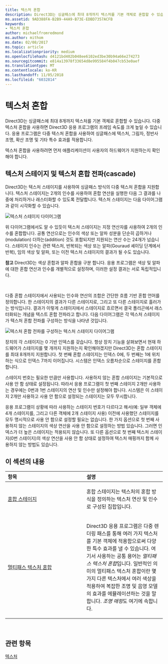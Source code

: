 ```yaml
---
title: 텍스처 혼합
description: Direct3D는 싱글패스에 최대 8개까지 텍스처를 기본 객체로 혼합할 수 있습니다.
ms.assetid: 9AD388FA-B2B9-44A9-B73E-EDBD7357ACFB
keywords:
- 텍스처 혼합
author: michaelfromredmond
ms.author: mithom
ms.date: 02/08/2017
ms.topic: article
ms.localizationpriority: medium
ms.openlocfilehash: d4121bd402b048ee6102ed3be30b94a66e274273
ms.sourcegitcommit: e814a13978f33654d8e995584f4b047cb53e0aef
ms.translationtype: MT
ms.contentlocale: ko-KR
ms.lasthandoff: 11/05/2018
ms.locfileid: "6032814"
---
```

# <a name="texture-blending"></a>텍스처 혼합


Direct3D는 싱글패스에 최대 8개까지 텍스처를 기본 객체로 혼합할 수 있습니다. 다중 텍스처 혼합을 사용하면 Direct3D 응용 프로그램의 프레임 속도를 크게 높일 수 있습니다. 응용 프로그램은 다중 텍스처 혼합을 사용하여 싱글패스에 텍스처, 그림자, 정반사 조명, 확산 조명 및 기타 특수 효과를 적용합니다.

텍스처 혼합을 사용하려면 먼저 애플리케이션이 사용자의 하드웨어가 지원하는지 확인해야 합니다.

## <a name="span-idtexture-stages-and-the-texture-blending-cascadespanspan-idtexture-stages-and-the-texture-blending-cascadespanspan-idtexture-stages-and-the-texture-blending-cascadespantexture-stages-and-the-texture-blending-cascade"></a><span id="Texture-Stages-and-the-Texture-Blending-Cascade"></span><span id="texture-stages-and-the-texture-blending-cascade"></span><span id="TEXTURE-STAGES-AND-THE-TEXTURE-BLENDING-CASCADE"></span>텍스처 스테이지 및 텍스처 혼합 전파(cascade)


Direct3D는 텍스처 스테이지를 사용하여 싱글패스 방식의 다중 텍스처 혼합을 지원합니다. 텍스처 스테이지는 2개의 인수를 사용하여 혼합 연산을 실행한 다음 그 결과를 나중에 처리하거나 래스터화할 수 있도록 전달합니다. 텍스처 스테이지는 다음 다이어그램과 같이 시각화할 수 있습니다.

![텍스처 스테이지 다이어그램](images/texstg.png)

위 다이어그램에서도 알 수 있듯이 텍스처 스테이지는 지정 연산자를 사용하여 2개의 인수를 혼합합니다. 공통 연산으로는 인수의 색상 또는 알파 성분을 단순히 곱하거나(modulation) 더하는(addition) 것도 포함되지만 지원되는 연산 수는 24개가 넘습니다. 스테이지 인수는 관련 텍스처, 반복되는 색상 또는 알파(Gouraud 셰이딩 단계에서 반복), 임의 색상 및 알파, 또는 이전 텍스처 스테이지의 결과가 될 수도 있습니다.

**참고**  Direct3D는 색상 혼합과 알파 혼합을 구분 합니다. 응용 프로그램은 색상 및 알파에 대한 혼합 연산과 인수를 개별적으로 설정하며, 이러한 설정 결과는 서로 독립적입니다.

 

다중 혼합 스테이지에서 사용되는 인수와 연산의 조합은 간단한 흐름 기반 혼합 언어를 정의합니다. 한 스테이지의 결과가 다른 스테이지로, 그리고 또 다른 스테이지로 흘러가는 방식입니다. 결과가 이렇게 스테이지에서 스테이지로 흐르면서 결국 폴리곤에서 래스터화되는 개념을 텍스트 혼합 전파라고 합니다. 다음 다이어그램은 각 텍스처 스테이지가 텍스처 혼합 전파를 구성하는 방식을 나타낸 것입니다.

![텍스처 혼합 전파를 구성하는 텍스처 스테이지 다이어그램](images/tcascade.png)

장치의 각 스테이지는 0 기반 인덱스를 갖습니다. 항상 장치 기능을 살펴보면서 현재 하드웨어가 스테이지를 몇 개까지 지원하는지 확인해야겠지만 Direct3D는 혼합 스테이지를 최대 8개까지 지원합니다. 첫 번째 혼합 스테이지는 인덱스 0에, 두 번째는 1에 위치하는 식으로 인덱스 7까지 이어집니다. 시스템은 인덱스 오름차순으로 스테이지를 혼합합니다.

스테이지 번호는 필요한 만큼만 사용합니다. 사용하지 않는 혼합 스테이지는 기본적으로 사용 안 함 상태로 설정됩니다. 따라서 응용 프로그램이 첫 번째 스테이지 2개만 사용하는 경우에는 0번과 1번 스테이지의 연산 및 인수만 설정해야 합니다. 시스템은 이 스테이지 2개만 사용하고 사용 안 함으로 설정되는 스테이지는 모두 무시합니다.

응용 프로그램이 상황에 따라 사용하는 스테이지 번호가 다르다고 해서(예: 일부 객체에 4개 스테이지를, 그리고 다른 객체에 2개 스테이지 사용) 이전에 사용했던 스테이지를 모두 명시적으로 사용 안 함으로 설정할 필요는 없습니다. 한 가지 옵션으로 첫 번째 사용하지 않는 스테이지의 색상 연산을 사용 안 함으로 설정하는 방법 있습니다. 그러면 인덱스가 더 높은 스테이지는 적용되지 않습니다. 또 다른 옵션으로 첫 번째 텍스처 스테이지(0번 스테이지)의 색상 연산을 사용 안 함 상태로 설정하여 텍스처 매핑까지 함께 사용하지 않는 방법도 있습니다.

## <a name="span-idin-this-sectionspanin-this-section"></a><span id="in-this-section"></span>이 섹션의 내용


<table>
<colgroup>
<col width="50%" />
<col width="50%" />
</colgroup>
<thead>
<tr class="header">
<th align="left">항목</th>
<th align="left">설명</th>
</tr>
</thead>
<tbody>
<tr class="odd">
<td align="left"><p><a href="blending-stages.md">혼합 스테이지</a></p></td>
<td align="left"><p>혼합 스테이지는 텍스처의 혼합 방식을 정의하는 텍스처 연산 및 인수로 구성된 집합입니다.</p></td>
</tr>
<tr class="even">
<td align="left"><p><a href="multipass-texture-blending.md">멀티패스 텍스처 혼합</a></p></td>
<td align="left"><p>Direct3D 응용 프로그램은 다중 렌더링 패스를 통해 여러 가지 텍스처를 기본 객체에 적용함으로써 다양한 특수 효과를 낼 수 있습니다. 여기서 사용하는 공통 용어는 <em>멀티패스 텍스처 혼합</em>입니다. 일반적인 의미의 멀티패스 텍스처 혼합이란 몇 가지 다른 텍스처에서 여러 색상을 적용하여 복잡한 조명 및 음영 모델의 효과를 에뮬레이션하는 것을 말합니다. <em>조명 매핑</em>도 여기에 속합니다.</p></td>
</tr>
</tbody>
</table>

 

## <a name="span-idrelated-topicsspanrelated-topics"></a><span id="related-topics"></span>관련 항목


[텍스처](textures.md)

 

 




